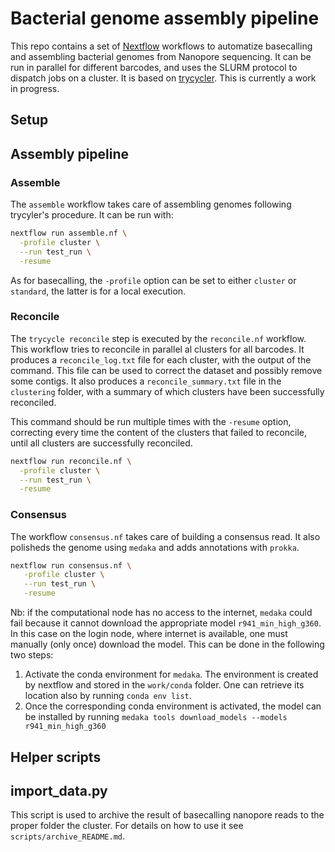 # Bacterial genome assembly pipeline

This repo contains a set of [Nextflow](https://www.nextflow.io/) workflows to automatize basecalling and assembling bacterial genomes from Nanopore sequencing. It can be run in parallel for different barcodes, and uses the SLURM protocol to dispatch jobs on a cluster. It is based on [trycycler](https://github.com/rrwick/Trycycler). This is currently a work in progress.

## Setup

## Assembly pipeline

### Assemble

The `assemble` workflow takes care of assembling genomes following trycyler's procedure. It can be run with: 

```bash
nextflow run assemble.nf \
  -profile cluster \
  --run test_run \
  -resume
```

As for basecalling, the `-profile` option can be set to either `cluster` or `standard`, the latter is for a local execution.

### Reconcile

The `trycycle reconcile` step is executed by the `reconcile.nf` workflow. This workflow tries to reconcile in parallel al clusters for all barcodes. It produces a `reconcile_log.txt` file for each cluster, with the output of the command. This file can be used to correct the dataset and possibly remove some contigs. It also produces a `reconcile_summary.txt` file in the `clustering` folder, with a summary of which clusters have been successfully reconciled.

This command should be run multiple times with the `-resume` option, correcting every time the content of the clusters that failed to reconcile, until all clusters are successfully reconciled.

```bash
nextflow run reconcile.nf \
  -profile cluster \
  --run test_run \
  -resume
```

### Consensus

The workflow `consensus.nf` takes care of building a consensus read. It also polisheds the genome using `medaka` and adds annotations with `prokka`.

```bash
nextflow run consensus.nf \
   -profile cluster \
   --run test_run \
   -resume
```

Nb: if the computational node has no access to the internet, `medaka` could fail because it cannot download the appropriate model `r941_min_high_g360`. In this case on the login node, where internet is available, one must manually (only once) download the model. This can be done in the following two steps:

1. Activate the conda environment for `medaka`. The environment is created by nextflow and stored in the `work/conda` folder. One can retrieve its location also by running `conda env list`.
2. Once the corresponding conda environment is activated, the model can be installed by running `medaka tools download_models --models r941_min_high_g360`


## Helper scripts

## import_data.py

This script is used to archive the result of basecalling nanopore reads to the proper folder the cluster.
For details on how to use it see `scripts/archive_README.md`.